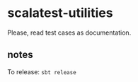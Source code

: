 # scalatest-utilities

Please, read test cases as documentation.

## notes
To release: `sbt release`
